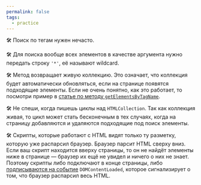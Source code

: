 ```yaml
---
permalink: false
tags:
  - practice
---
```

🛠 Поиск по тегам нужен нечасто.

🛠 Для поиска вообще всех элементов в качестве аргумента нужно передать строку `'*'`, её называют wildcard.

🛠 Метод возвращает живую коллекцию. Это означает, что коллекция будет автоматически обновляться, если на странице появятся подходящие элементы. Если не очень понятно, как это работает, то посмотри пример в [статье по методу `getElementsByTagName`](/js/doka/getelementsbytagname/).

🛠 Не спеши, когда пишешь циклы над `HTMLCollection`. Так как коллекция живая, то цикл может стать бесконечным в тех случаях, когда на страницу добавляются и удаляются подходящие под поиск элементы.

🛠 Скрипты, которые работают с HTML видят только ту разметку, которую уже распарсил браузер. Браузер парсит HTML сверху вниз. Если ваш скрипт находится вверху страницы, то он не найдёт элементы ниже в странице — браузер их ещё не увидел и ничего о них не знает. Поэтому скрипты либо подключают в конце страницы, либо [подписываются на событие](/js/doka/event-load-and-domcontentloaded/) `DOMContent​Loaded`, которое сигнализирует о том, что браузер распарсил весь HTML.
